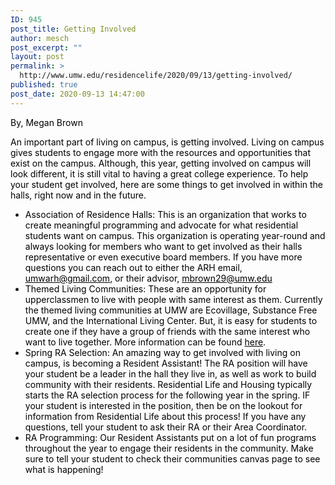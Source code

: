 ```yaml
---
ID: 945
post_title: Getting Involved
author: mesch
post_excerpt: ""
layout: post
permalink: >
  http://www.umw.edu/residencelife/2020/09/13/getting-involved/
published: true
post_date: 2020-09-13 14:47:00
---
```

<span style="color: #000000">By, Megan Brown</span>

<span style="color: #000000">An important part of living on campus, is getting involved. Living on campus gives students to engage more with the resources and opportunities that exist on the campus. Although, this year, getting involved on campus will look different, it is still vital to having a great college experience. To help your student get involved, here are some things to get involved in within the halls, right now and in the future.</span>
<ul>
 	<li><span style="color: #000000">Association of Residence Halls: This is an organization that works to create meaningful programming and advocate for what residential students want on campus. This organization is operating year-round and always looking for members who want to get involved as their halls representative or even executive board members. If you have more questions you can reach out to either the ARH email, <a style="color: #000000" href="mailto:umwarh@gmail.com">umwarh@gmail.com</a>, or their advisor, <a style="color: #000000" href="mailto:mbrown29@umw.edu">mbrown29@umw.edu</a></span></li>
 	<li><span style="color: #000000">Themed Living Communities: These are an opportunity for upperclassmen to live with people with same interest as them. Currently the themed living communities at UMW are Ecovillage, Substance Free UMW, and the International Living Center. But, it is easy for students to create one if they have a group of friends with the same interest who want to live together. More information can be found <a style="color: #000000" href="https://www.umw.edu/residencelife/on-campus/life/tlcs/">here</a>.</span></li>
 	<li><span style="color: #000000">Spring RA Selection: An amazing way to get involved with living on campus, is becoming a Resident Assistant! The RA position will have your student be a leader in the hall they live in, as well as work to build community with their residents. Residential Life and Housing typically starts the RA selection process for the following year in the spring. IF your student is interested in the position, then be on the lookout for information from Residential Life about this process! If you have any questions, tell your student to ask their RA or their Area Coordinator.</span></li>
 	<li><span style="color: #000000">RA Programming: Our Resident Assistants put on a lot of fun programs throughout the year to engage their residents in the community. Make sure to tell your student to check their communities canvas page to see what is happening!</span></li>
</ul>